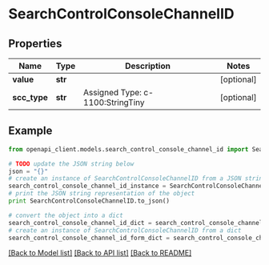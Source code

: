 # SearchControlConsoleChannelID


## Properties
Name | Type | Description | Notes
------------ | ------------- | ------------- | -------------
**value** | **str** |  | [optional] 
**scc_type** | **str** | Assigned Type: c-1100:StringTiny | [optional] 

## Example

```python
from openapi_client.models.search_control_console_channel_id import SearchControlConsoleChannelID

# TODO update the JSON string below
json = "{}"
# create an instance of SearchControlConsoleChannelID from a JSON string
search_control_console_channel_id_instance = SearchControlConsoleChannelID.from_json(json)
# print the JSON string representation of the object
print SearchControlConsoleChannelID.to_json()

# convert the object into a dict
search_control_console_channel_id_dict = search_control_console_channel_id_instance.to_dict()
# create an instance of SearchControlConsoleChannelID from a dict
search_control_console_channel_id_form_dict = search_control_console_channel_id.from_dict(search_control_console_channel_id_dict)
```
[[Back to Model list]](../README.md#documentation-for-models) [[Back to API list]](../README.md#documentation-for-api-endpoints) [[Back to README]](../README.md)


